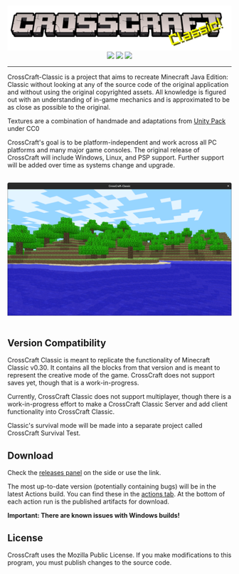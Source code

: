 <div align=center style="display:inline-block"><img src=./branding/logo-cracked-splash-classic.png><br><img src="https://img.shields.io/github/workflow/status/CrossCraft/CrossCraft-Classic/CrossCraft?style=for-the-badge&logo=github&label=Classic" height=36px> <img src="https://forthebadge.com/images/badges/made-with-c-plus-plus.svg"> <img src="https://forthebadge.com/images/badges/open-source.svg"></div>

---

CrossCraft-Classic is a project that aims to recreate Minecraft Java Edition: Classic without looking at any of the source code of the original application and without using the original copyrighted assets. All knowledge is figured out with an understanding of in-game mechanics and is approximated to be as close as possible to the original.

Textures are a combination of handmade and adaptations from [Unity Pack](https://www.curseforge.com/minecraft/texture-packs/unity) under CC0

CrossCraft's goal is to be platform-independent and work across all PC platforms and many major game consoles. The original release of CrossCraft will include Windows, Linux, and PSP support. Further support will be added over time as systems change and upgrade.

<br>
<div align=center><img src=./branding/Screenshot.png></div>
<br>

## Version Compatibility

CrossCraft Classic is meant to replicate the functionality of Minecraft Classic v0.30. It contains all the blocks from that version and is meant to represent the creative mode of the game. CrossCraft does not support saves yet, though that is a work-in-progress. 

Currently, CrossCraft Classic does not support multiplayer, though there is a work-in-progress effort to make a CrossCraft Classic Server and add client functionality into CrossCraft Classic.

Classic's survival mode will be made into a separate project called CrossCraft Survival Test.

## Download

Check the [releases panel](https://github.com/CrossCraft/CrossCraft-Classic/releases) on the side or use the link.

The most up-to-date version (potentially containing bugs) will be in the latest Actions build. You can find these in the [actions tab](https://github.com/CrossCraft/CrossCraft-Classic/actions). At the bottom of each action run is the published artifacts for download.

**Important: There are known issues with Windows builds!**

## License

CrossCraft uses the Mozilla Public License.
If you make modifications to this program, you must publish changes to the source code. 